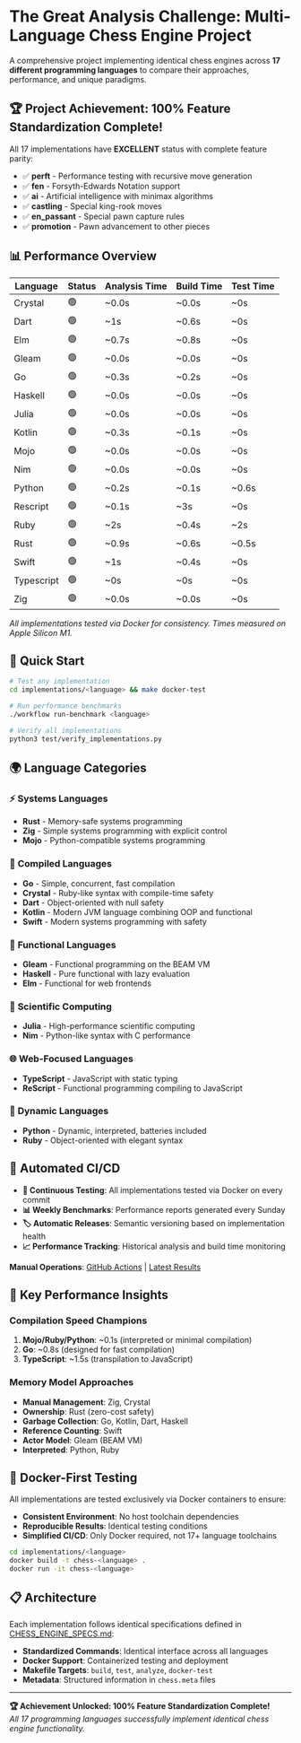 # The Great Analysis Challenge: Multi-Language Chess Engine Project

A comprehensive project implementing identical chess engines across **17 different programming languages** to compare their approaches, performance, and unique paradigms.

## 🏆 Project Achievement: 100% Feature Standardization Complete!

All 17 implementations have **EXCELLENT** status with complete feature parity:
- ✅ **perft** - Performance testing with recursive move generation
- ✅ **fen** - Forsyth-Edwards Notation support  
- ✅ **ai** - Artificial intelligence with minimax algorithms
- ✅ **castling** - Special king-rook moves
- ✅ **en_passant** - Special pawn capture rules
- ✅ **promotion** - Pawn advancement to other pieces

## 📊 Performance Overview

<!-- status-table-start -->

| Language | Status | Analysis Time | Build Time | Test Time |
|----------|--------|---------------|------------|-----------|
| Crystal | 🟢 | ~0.0s | ~0.0s | ~0s |
| Dart | 🟢 | ~1s | ~0.6s | ~0s |
| Elm | 🟢 | ~0.7s | ~0.8s | ~0s |
| Gleam | 🟢 | ~0.0s | ~0.0s | ~0s |
| Go | 🟢 | ~0.3s | ~0.2s | ~0s |
| Haskell | 🟢 | ~0.0s | ~0.0s | ~0s |
| Julia | 🟢 | ~0.0s | ~0.0s | ~0s |
| Kotlin | 🟢 | ~0.3s | ~0.1s | ~0s |
| Mojo | 🟢 | ~0.0s | ~0.0s | ~0s |
| Nim | 🟢 | ~0.0s | ~0.0s | ~0s |
| Python | 🟢 | ~0.2s | ~0.1s | ~0.6s |
| Rescript | 🟢 | ~0.1s | ~3s | ~0s |
| Ruby | 🟢 | ~2s | ~0.4s | ~2s |
| Rust | 🟢 | ~0.9s | ~0.6s | ~0.5s |
| Swift | 🟢 | ~1s | ~0.4s | ~0s |
| Typescript | 🟢 | ~0s | ~0s | ~0s |
| Zig | 🟢 | ~0.0s | ~0.0s | ~0s |
<!-- status-table-end -->

_All implementations tested via Docker for consistency. Times measured on Apple Silicon M1._

## 🚀 Quick Start

```bash
# Test any implementation
cd implementations/<language> && make docker-test

# Run performance benchmarks  
./workflow run-benchmark <language>

# Verify all implementations
python3 test/verify_implementations.py
```

## 🌍 Language Categories

### ⚡ **Systems Languages**
- **Rust** - Memory-safe systems programming
- **Zig** - Simple systems programming with explicit control  
- **Mojo** - Python-compatible systems programming

### 🚀 **Compiled Languages**
- **Go** - Simple, concurrent, fast compilation
- **Crystal** - Ruby-like syntax with compile-time safety
- **Dart** - Object-oriented with null safety
- **Kotlin** - Modern JVM language combining OOP and functional
- **Swift** - Modern systems programming with safety

### 🧠 **Functional Languages**
- **Gleam** - Functional programming on the BEAM VM
- **Haskell** - Pure functional with lazy evaluation
- **Elm** - Functional for web frontends

### 🔬 **Scientific Computing**
- **Julia** - High-performance scientific computing
- **Nim** - Python-like syntax with C performance

### 🌐 **Web-Focused Languages**
- **TypeScript** - JavaScript with static typing
- **ReScript** - Functional programming compiling to JavaScript

### 💎 **Dynamic Languages**
- **Python** - Dynamic, interpreted, batteries included
- **Ruby** - Object-oriented with elegant syntax

## 🤖 Automated CI/CD

- **🔄 Continuous Testing**: All implementations tested via Docker on every commit
- **📊 Weekly Benchmarks**: Performance reports generated every Sunday
- **🏷️ Automatic Releases**: Semantic versioning based on implementation health
- **📈 Performance Tracking**: Historical analysis and build time monitoring

**Manual Operations**: [GitHub Actions](../../actions/workflows/bench.yaml) | [Latest Results](../../releases/latest)

## 🎯 Key Performance Insights

### Compilation Speed Champions
1. **Mojo/Ruby/Python**: ~0.1s (interpreted or minimal compilation)
2. **Go**: ~0.8s (designed for fast compilation)
3. **TypeScript**: ~1.5s (transpilation to JavaScript)

### Memory Model Approaches
- **Manual Management**: Zig, Crystal
- **Ownership**: Rust (zero-cost safety)
- **Garbage Collection**: Go, Kotlin, Dart, Haskell
- **Reference Counting**: Swift
- **Actor Model**: Gleam (BEAM VM)
- **Interpreted**: Python, Ruby

## 🐳 Docker-First Testing

All implementations are tested exclusively via Docker containers to ensure:
- **Consistent Environment**: No host toolchain dependencies
- **Reproducible Results**: Identical testing conditions
- **Simplified CI/CD**: Only Docker required, not 17+ language toolchains

```bash
cd implementations/<language>
docker build -t chess-<language> .
docker run -it chess-<language>
```

## 📋 Architecture

Each implementation follows identical specifications defined in [CHESS_ENGINE_SPECS.md](./CHESS_ENGINE_SPECS.md):
- **Standardized Commands**: Identical interface across all languages
- **Docker Support**: Containerized testing and deployment
- **Makefile Targets**: `build`, `test`, `analyze`, `docker-test`
- **Metadata**: Structured information in `chess.meta` files

---

**🏆 Achievement Unlocked: 100% Feature Standardization Complete!**  
*All 17 programming languages successfully implement identical chess engine functionality.*